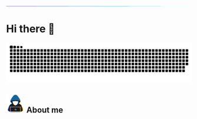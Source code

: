 <div align="center">
    <img src="./resources/img/divider.gif"
        alt="divider">
</div>

# Hi there 👋

<!--- snake -->
<div align="center">
    <img  src="./resources/img/grid-snake.svg"
        alt="snake" />
</div>

## <picture><img src = "./resources/img/about_me.gif" width = 50px></picture> **About me**

<!--
**abazatte/abazatte** is a ✨ _special_ ✨ repository because its `README.md` (this file) appears on your GitHub profile.

Here are some ideas to get you started:

- 🔭 I’m currently working on ...
- 🌱 I’m currently learning ...
- 👯 I’m looking to collaborate on ...
- 🤔 I’m looking for help with ...
- 💬 Ask me about ...
- 📫 How to reach me: ...
- 😄 Pronouns: ...
- ⚡ Fun fact: ...
-->
